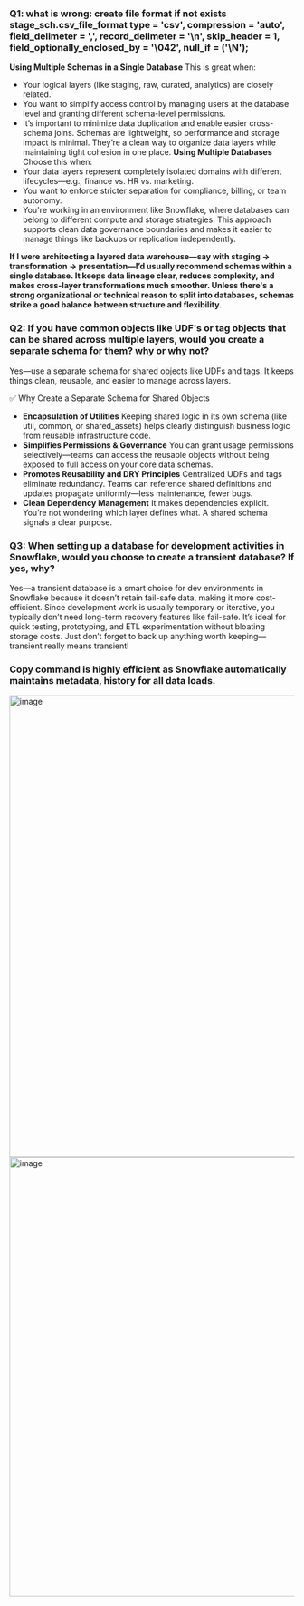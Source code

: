 
### Q1: what is wrong: create file format if not exists stage_sch.csv_file_format type = 'csv', compression = 'auto', field_delimeter = ',', record_delimeter = '\n', skip_header = 1, field_optionally_enclosed_by = '\042', null_if = ('\N');

**Using Multiple Schemas in a Single Database**
This is great when:
- Your logical layers (like staging, raw, curated, analytics) are closely related.
- You want to simplify access control by managing users at the database level and granting different schema-level permissions.
- It’s important to minimize data duplication and enable easier cross-schema joins.
Schemas are lightweight, so performance and storage impact is minimal. They’re a clean way to organize data layers while maintaining tight cohesion in one place.
**Using Multiple Databases**
Choose this when:
- Your data layers represent completely isolated domains with different lifecycles—e.g., finance vs. HR vs. marketing.
- You want to enforce stricter separation for compliance, billing, or team autonomy.
- You're working in an environment like Snowflake, where databases can belong to different compute and storage strategies.
This approach supports clean data governance boundaries and makes it easier to manage things like backups or replication independently.

**If I were architecting a layered data warehouse—say with staging → transformation → presentation—I’d usually recommend schemas within a single database. It keeps data lineage clear, reduces complexity, and makes cross-layer transformations much smoother. Unless there's a strong organizational or technical reason to split into databases, schemas strike a good balance between structure and flexibility.**


### Q2: If you have common objects like UDF's or tag objects that can be shared across multiple layers, would you create a separate schema for them? why or why not?

Yes—use a separate schema for shared objects like UDFs and tags. It keeps things clean, reusable, and easier to manage across layers.

✅ Why Create a Separate Schema for Shared Objects
- **Encapsulation of Utilities**
Keeping shared logic in its own schema (like util, common, or shared_assets) helps clearly distinguish business logic from reusable infrastructure code.
- **Simplifies Permissions & Governance**
You can grant usage permissions selectively—teams can access the reusable objects without being exposed to full access on your core data schemas.
- **Promotes Reusability and DRY Principles**
Centralized UDFs and tags eliminate redundancy. Teams can reference shared definitions and updates propagate uniformly—less maintenance, fewer bugs.
- **Clean Dependency Management**
It makes dependencies explicit. You’re not wondering which layer defines what. A shared schema signals a clear purpose.

### Q3: When setting up a database for development activities in Snowflake, would you choose to create a transient database? If yes, why?

Yes—a transient database is a smart choice for dev environments in Snowflake because it doesn’t retain fail-safe data, making it more cost-efficient. Since development work is usually temporary or iterative, you typically don’t need long-term recovery features like fail-safe. It’s ideal for quick testing, prototyping, and ETL experimentation without bloating storage costs.
Just don’t forget to back up anything worth keeping—transient really means transient!

### Copy command is highly efficient as Snowflake automatically maintains metadata, history for all data loads.

<img width="815" alt="image" src="https://github.com/user-attachments/assets/45922b2c-3241-4599-9e29-702cb3ec0380" />
<img width="775" alt="image" src="https://github.com/user-attachments/assets/e618dbf5-5974-48f2-8460-0ff60736958e" />




